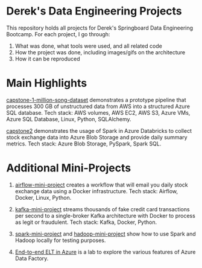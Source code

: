 # Derek's Data Engineering Projects
This repository holds all projects for Derek's Springboard Data Engineering Bootcamp. For each project, I go through:
1. What was done, what tools were used, and all related code
2. How the project was done, including images/gifs on the architecture
3. How it can be reproduced

# Main Highlights
[capstone-1-million-song-dataset](https://github.com/Derek-Funk/springboard-derek-funk/tree/master/capstone-1-million-song-dataset) demonstrates a prototype pipeline that processes 300 GB of unstructured data from AWS into a structured Azure SQL database. Tech stack: AWS volumes, AWS EC2, AWS S3, Azure VMs, Azure SQL Database, Linux, Python, SQLAlchemy.

[capstone2](https://github.com/Derek-Funk/springboard-derek-funk/tree/master/capstone2) demonstrates the usage of Spark in Azure Databricks to collect stock exchange data into Azure Blob Storage and provide daily summary metrics. Tech stack: Azure Blob Storage, PySpark, Spark SQL.

# Additional Mini-Projects
1. [airflow-mini-project](https://github.com/Derek-Funk/springboard-derek-funk/tree/master/airflow-mini-project) creates a workflow that will email you daily stock exchange data using a Docker infrastructure. Tech stack: Airflow, Docker, Linux, Python.

2. [kafka-mini-project](https://github.com/Derek-Funk/springboard-derek-funk/tree/master/kafka-mini-project) streams thousands of fake credit card transactions per second to a single-broker Kafka architecture with Docker to process as legit or fraudulent. Tech stack: Kafka, Docker, Python.

3. [spark-mini-project](https://github.com/Derek-Funk/springboard-derek-funk/tree/master/spark-mini-project) and [hadoop-mini-project](https://github.com/Derek-Funk/springboard-derek-funk/tree/master/hadoop-mini-project) show how to use Spark and Hadoop locally for testing purposes.

4. [End-to-end ELT in Azure](https://github.com/Derek-Funk/springboard-derek-funk/tree/master/End-to-end%20ELT%20in%20Azure) is a lab to explore the various features of Azure Data Factory.

